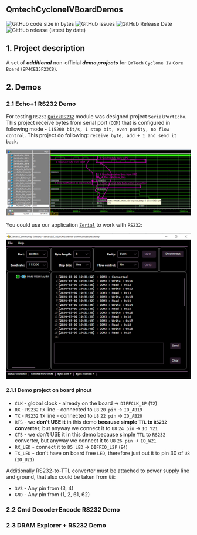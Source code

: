 ## QmtechCycloneIVBoardDemos
![GitHub code size in bytes](https://img.shields.io/github/languages/code-size/wissance/QmtechCycloneIVBoardDemos?style=plastic) 
![GitHub issues](https://img.shields.io/github/issues/wissance/QmtechCycloneIVBoardDemos?style=plastic)
![GitHub Release Date](https://img.shields.io/github/release-date/wissance/QmtechCycloneIVBoardDemos?style=plastic)
![GitHub release (latest by date)](https://img.shields.io/github/downloads/wissance/QmtechCycloneIVBoardDemos/v1.0/total?style=plastic)

## 1. Project description

A set of ***additional*** non-official ***demo projects*** for `QmTech` `Cyclone IV` `Core Board` (`EP4CE15F23C8`).

## 2. Demos

### 2.1 Echo+1 RS232 Demo

For testing `RS232` [`QuickRS232`](https://github.com/Wissance/QuickRS232) module
was designed project `SerialPortEcho`. This project receive bytes from serial port (`COM`) that is configured in following mode - `115200 bit/s, 1 stop bit, even parity, no flow control`. This project do following: `receive byte, add + 1 and send it back`.

![RS232 Timing diagrams](/docs/img/serial_echo_demo.png)

You could use our application [`Zerial`](https://github.com/Wissance/Zerial) to work with `RS232`:

![Application 4 RS232](/docs/img/serial_echo_app_4test.png)

#### 2.1.1 Demo project on board pinout

* `CLK` - global clock - already on the board -> `DIFFCLK_1P` (`T2`)
* `RX` - `RS232` `RX` line - connected to `U8` `20 pin` -> `IO_AB19`
* `TX` - `RS232` `TX` line - connected to `U8` `22 pin` -> `IO_AB20`
* `RTS` - we **don't USE it** in this demo **because simple `TTL` to `RS232` converter**, but anyway we connect it to `U8` `24 pin` -> `IO_Y21`
* `CTS` - we don't USE it in this demo because simple `TTL` to `RS232` converter,
  but anyway we connect it to `U8` `26 pin` -> `IO_W21`
* `RX_LED` - connect it to `D5 LED` -> `DIFFIO_L2P` (`E4`)
* `TX_LED` - don't have on board free `LED`, therefore just out it to pin 30 of `U8` (`IO_U21`)

Additionally RS232-to-TTL converter must be attached to power supply line and ground, that also could be taken from `U8`:

* `3V3` - Any pin from (3, 4)
* `GND` - Any pin from (1, 2, 61, 62)

### 2.2 Cmd Decode+Encode RS232 Demo


### 2.3 DRAM Explorer + RS232 Demo



